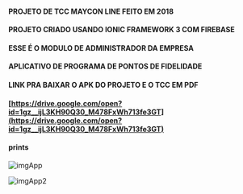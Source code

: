 
#### PROJETO DE TCC MAYCON LINE FEITO EM 2018

#### PROJETO CRIADO USANDO IONIC FRAMEWORK 3 COM FIREBASE 
#### ESSE É O MODULO DE ADMINISTRADOR DA EMPRESA
#### APLICATIVO DE PROGRAMA DE PONTOS DE FIDELIDADE


#### LINK PRA BAIXAR O APK DO PROJETO E O TCC EM PDF
#### [https://drive.google.com/open?id=1gz__ijL3KH90Q30_M478FxWh713fe3GT](https://drive.google.com/open?id=1gz__ijL3KH90Q30_M478FxWh713fe3GT)



#### prints

![imgApp](https://user-images.githubusercontent.com/38052474/71936790-381e1e80-3189-11ea-9d85-9b2fb39d489c.jpg)

![imgApp2](https://user-images.githubusercontent.com/38052474/71936805-42401d00-3189-11ea-99f6-863b8911fc39.jpg)

